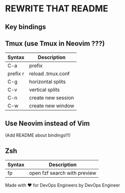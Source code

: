 # REWRITE THAT README

## Key bindings

## Tmux (use Tmux in Neovim ???)

|Syntax   |Description            |
|-------- |---------------------- |
|C-a      | prefix                |
|prefix r | reload  .tmux.conf    |
|C-g      | horizontal splits     |
|C-v      | vertical splits       |
|C-n      | create new session    |
|C-w      | create new window     |

## Use Neovim instead of Vim

(Add README about bindings!!!)

## Zsh

|Syntax |Description |
|------ |----------------------- |
|fp     | open fzf search with preview|

Made with ❤️ for DevOps Engineers by DevOps Engineer

